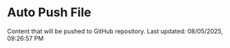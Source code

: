 # Auto Push File

Content that will be pushed to GitHub repository.
Last updated: 08/05/2025, 09:26:57 PM